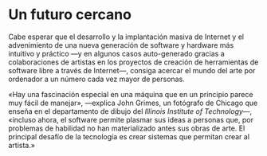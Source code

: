 # Un futuro cercano

Cabe esperar que el desarrollo y la implantación masiva de Internet y el advenimiento de una nueva generación de software y hardware más intuitivo y práctico —y en algunos casos auto-generado gracias a colaboraciones de artistas en los proyectos de creación de herramientas de software libre a través de Internet—, consiga acercar el mundo del arte por ordenador a un número cada vez mayor de personas.

«Hay una fascinación especial en una máquina que en un principio parece muy fácil de manejar», —explica John Grimes, un fotógrafo de Chicago que enseña en el departamento de dibujo del _Illinois Institute of Technology_—, «incluso ahora, el software permite plasmar sus ideas a personas que, por problemas de habilidad no han materializado antes sus obras de arte. El principal desafío de la tecnología es crear sistemas que permitan crear al artista.»


